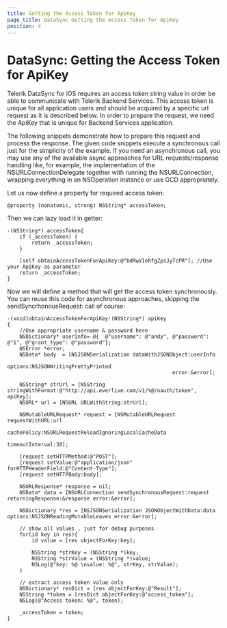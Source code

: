 ```yaml
---
title: Getting the Access Token for ApiKey
page_title: DataSync Getting the Access Token for ApiKey
position: 4
---
```


# DataSync: Getting the Access Token for ApiKey

Telerik DataSync for iOS requires an access token string value in order be able to communicate with Telerik Backend Services. This access token is unique for all application users and should be acquired by a specific url request as it is described below. In order to prepare the request, we need the ApiKey that is unique for Backend Services application.

The following snippets demonstrate how to prepare this request and process the response. The given code snippets execute a synchronous call just for the simplicity of the example. If you need an asynchronous call, you may use any of the available async approaches for URL requests/response handling like, for example, the implementation of the NSURLConnectionDelegate together with running the NSURLConnection, wrapping everything in an NSOperation instance or use GCD appropriately.

Let us now define a property for required access token:

    @property (nonatomic, strong) NSString* accessToken;

Then we can lazy load it in getter:

    -(NSString*) accessToken{
        if (_accessToken) {
            return _accessToken;
        }

        [self obtainAccessTokenForApiKey:@"bdRwVIeRfgZpsJyTcPR"]; //Use your ApiKey as parameter
        return _accessToken;
    }

Now we will define a method that will get the access token synchronously. You can reuse this code for asynchronous approaches, skipping the sendSyncrhonousRequest: call of course:

    -(void)obtainAccessTokenForApiKey:(NSString*) apiKey
    {
        //Use appropriate username & password here
        NSDictionary* userInfo= @{  @"username": @"andy", @"password": @"1", @"grant_type": @"password"};
        NSError *error;
        NSData* body  = [NSJSONSerialization dataWithJSONObject:userInfo
                                                        options:NSJSONWritingPrettyPrinted
                                                          error:&error];

        NSString* strUrl = [NSString stringWithFormat:@"http://api.everlive.com/v1/%@/oauth/token", apiKey];
        NSURL* url = [NSURL URLWithString:strUrl];

        NSMutableURLRequest* request = [NSMutableURLRequest requestWithURL:url
                                                              cachePolicy:NSURLRequestReloadIgnoringLocalCacheData
                                                           timeoutInterval:30];

        [request setHTTPMethod:@"POST"];
        [request setValue:@"application/json" forHTTPHeaderField:@"Content-Type"];
        [request setHTTPBody:body];

        NSURLResponse* response = nil;
        NSData* data = [NSURLConnection sendSynchronousRequest:request returningResponse:&response error:&error];

        NSDictionary *res = [NSJSONSerialization JSONObjectWithData:data options:NSJSONReadingMutableLeaves error:&error];

        // show all values , just for debug purposes
        for(id key in res){
            id value = [res objectForKey:key];

            NSString *strKey = (NSString *)key;
            NSString *strValue = (NSString *)value;
            NSLog(@"key: %@ \nvalue: %@", strKey, strValue);
        }

        // extract access token value only
        NSDictionary* resDict = [res objectForKey:@"Result"];
        NSString *token = [resDict objectForKey:@"access_token"];
        NSLog(@"Access token: %@", token);

        _accessToken = token;
    }
